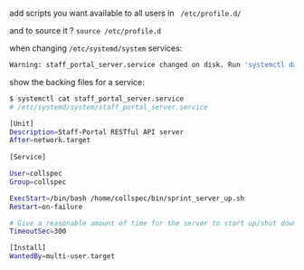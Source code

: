 add scripts you want available to all users in 
` /etc/profile.d/` 

and to source it ?
` source /etc/profile.d `

when changing `/etc/systemd/system` services:  

```bash
Warning: staff_portal_server.service changed on disk. Run 'systemctl daemon-reload' to reload units.
```

show the backing files for a service:
```bash
$ systemctl cat staff_portal_server.service
# /etc/systemd/system/staff_portal_server.service

[Unit]
Description=Staff-Portal RESTful API server
After=network.target
 
[Service]

User=collspec
Group=collspec

ExecStart=/bin/bash /home/collspec/bin/sprint_server_up.sh
Restart=on-failure

# Give a reasonable amount of time for the server to start up/shut down
TimeoutSec=300

[Install]
WantedBy=multi-user.target
```
